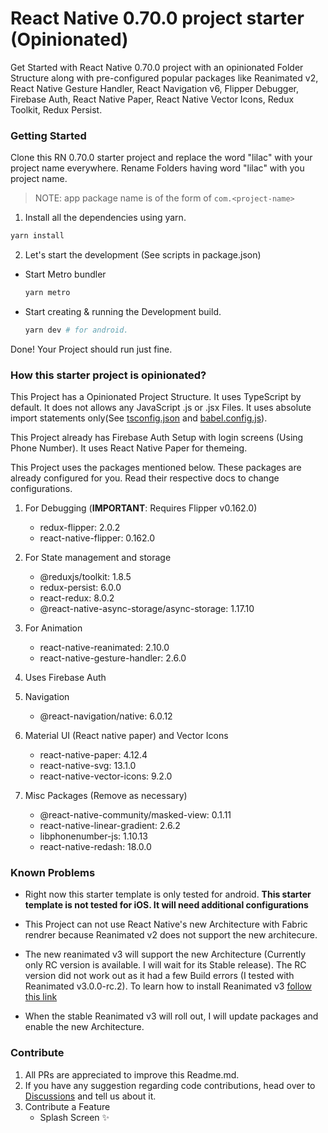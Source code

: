 # React Native 0.70.0 project starter (Opinionated)

Get Started with React Native 0.70.0 project with an opinionated Folder Structure along with pre-configured popular packages like Reanimated v2, React Native Gesture Handler, React Navigation v6, Flipper Debugger, Firebase Auth, React Native Paper, React Native Vector Icons, Redux Toolkit, Redux Persist. 

### Getting Started
Clone this RN 0.70.0 starter project and replace the word "lilac" with your project name everywhere. Rename Folders having word "lilac" with you project name. 
> NOTE: app package name is of the form of `com.<project-name>`


1. Install all the dependencies using yarn.
```bash
yarn install
```

2. Let's start the development
   (See scripts in package.json)

- Start Metro bundler
	```bash	
	yarn metro
	```
-	Start creating & running the Development build.
	```bash
	yarn dev # for android.
	```
	
Done! Your Project should run just fine.

### How this starter project is opinionated?

This Project has a Opinionated Project Structure. It uses TypeScript by default. It does not allows any JavaScript .js or .jsx Files. It uses absolute import statements only(See [tsconfig.json](./tsconfig.json) and [babel.config.js](./babel.config.js)).

This Project already has Firebase Auth Setup with login screens (Using Phone Number). It uses React Native Paper for themeing.

This Project uses the packages mentioned below. These packages are already configured for you. Read their respective docs to change configurations.

1. For Debugging (**IMPORTANT**: Requires Flipper v0.162.0)
   - redux-flipper: 2.0.2
   - react-native-flipper: 0.162.0

2. For State management and storage
   - @reduxjs/toolkit: 1.8.5
   - redux-persist: 6.0.0
   - react-redux: 8.0.2
   - @react-native-async-storage/async-storage: 1.17.10

3. For Animation
   - react-native-reanimated: 2.10.0
   - react-native-gesture-handler: 2.6.0

4. Uses Firebase Auth 

5. Navigation
   - @react-navigation/native: 6.0.12

6. Material UI (React native paper) and Vector Icons
   - react-native-paper: 4.12.4
   - react-native-svg: 13.1.0
   - react-native-vector-icons: 9.2.0

7. Misc Packages (Remove as necessary)
   - @react-native-community/masked-view: 0.1.11
   - react-native-linear-gradient: 2.6.2
   - libphonenumber-js: 1.10.13
   - react-native-redash: 18.0.0

### Known Problems
- Right now this starter template is only tested for android. **This starter template is not tested for iOS. It will need additional configurations**
- This Project can not use React Native's new Architecture with Fabric rendrer because Reanimated v2 does not support the new architecure.

- The new reanimated v3 will support the new Architecture (Currently only RC version is available. I will wait for its Stable release). The RC version did not work out as it had a few Build errors (I tested with Reanimated v3.0.0-rc.2). To learn how to install Reanimated v3 [follow this link](https://blog.swmansion.com/announcing-reanimated-3-16167428c5f7)

- When the stable Reanimated v3 will roll out, I will update packages and enable the new Architecture.

### Contribute

1. All PRs are appreciated to improve this Readme.md. 
2. If you have any suggestion regarding code contributions, head over to [Discussions](https://github.com/ashuvssut/react-native-0.70.0-starter/discussions) and tell us about it.
3. Contribute a Feature
   - Splash Screen ✨
